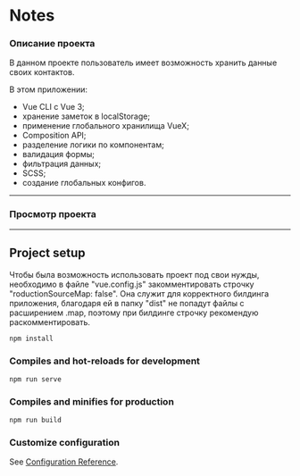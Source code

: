 # Notes

### Описание проекта

В данном проекте пользователь имеет возможность хранить данные своих контактов.

В этом приложении:

- Vue CLI с Vue 3;
- хранение заметок в localStorage;
- применение глобального хранилища VueX;
- Composition API;
- разделение логики по компонентам;
- валидация формы;
- фильтрация данных;
- SCSS;
- создание глобальных конфигов.

---

### Просмотр проекта

---

## Project setup

Чтобы была возможность использовать проект под свои нужды, необходимо в файле "vue.config.js" закомментировать строчку "roductionSourceMap: false". Она служит для корректного билдинга приложения, благодаря ей в папку "dist" не попадут файлы с расширением .map, поэтому при билдинге строчку рекомендую раскомментировать.

```
npm install
```

### Compiles and hot-reloads for development

```
npm run serve
```

### Compiles and minifies for production

```
npm run build
```

### Customize configuration

See [Configuration Reference](https://cli.vuejs.org/config/).
